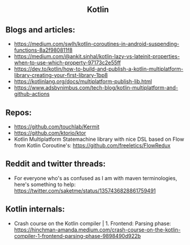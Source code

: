 <h2 align="center">Kotlin</h2>

## Blogs and articles:

- https://medium.com/swlh/kotlin-coroutines-in-android-suspending-functions-8a2f980811f8
- https://medium.com/@ankit.sinhal/kotlin-lazy-vs-lateinit-properties-when-to-use-which-property-97173c2e55ff
- https://dev.to/kotlin/how-to-build-and-publish-a-kotlin-multiplatform-library-creating-your-first-library-1bp8
- https://kotlinlang.org/docs/multiplatform-publish-lib.html
- https://www.adsbynimbus.com/tech-blog/kotlin-multiplatform-and-github-actions

## Repos:

- https://github.com/touchlab/Kermit
- https://github.com/ktorio/ktor
- Kotlin Multiplatform Statemachine library with nice DSL based on Flow from Kotlin Coroutine's: https://github.com/freeletics/FlowRedux

## Reddit and twitter threads:

- For everyone who's as confused as I am with maven terminologies, here's something to help: https://twitter.com/saketme/status/1357436828861759491

## Kotlin internals:

- Crash course on the Kotlin compiler | 1. Frontend: Parsing phase: https://hinchman-amanda.medium.com/crash-course-on-the-kotlin-compiler-1-frontend-parsing-phase-9898490d922b
